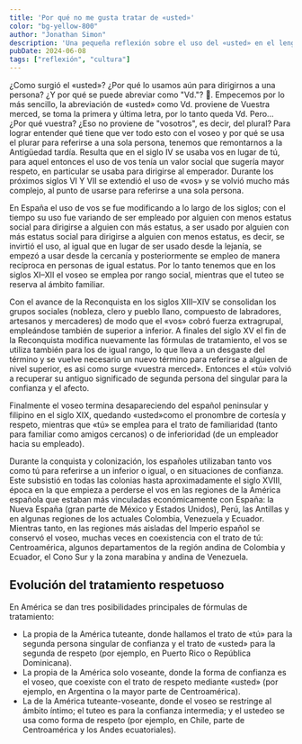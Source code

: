 ```yaml
---
title: 'Por qué no me gusta tratar de «usted»'
color: "bg-yellow-800"
author: "Jonathan Simon"
description: 'Una pequeña reflexión sobre el uso del «usted» en el lenguaje cotidiano.'
pubDate: 2024-06-08
tags: ["reflexión", "cultura"]
---
```


¿Como surgió el «usted»? ¿Por qué lo usamos aún para dirigirnos a una persona? ¿Y por qué se puede abreviar como "Vd."? 🤔. Empecemos por lo más sencillo, la abreviación de «usted» como Vd. proviene de Vuestra merced, se toma la primera y última letra, por lo tanto queda Vd. Pero... ¿Por qué vuestra? ¿Eso no proviene de "vosotros", es decir, del plural?
Para lograr entender qué tiene que ver todo esto con el voseo y por qué se usa el plurar para referirse a una sola persona, tenemos que remontarnos a la Antigüedad tardía. Resulta que en el siglo IV se usaba vos en lugar de tú, para aquel entonces el uso de vos tenía un valor social que sugería mayor respeto, en particular se usaba para dirigirse al emperador. Durante los próximos siglos VI Y VII se extendió el uso de «vos» y se volvió mucho más complejo, al punto de usarse para referirse a una sola persona.

En España el uso de vos se fue modificando a lo largo de los siglos; con el tiempo su uso fue variando de ser empleado por alguien con menos estatus social para dirigirse a alguien con más estatus, a ser usado por alguien con más estatus social para dirigirse a alguien con menos estatus, es decir, se invirtió el uso, al igual que en lugar de ser usado desde la lejanía, se empezó a usar desde la cercanía y posteriormente se empleo de manera recíproca en personas de igual estatus. Por lo tanto tenemos que en los siglos XI–XII el voseo se emplea por rango social, mientras que el tuteo se reserva al ámbito familiar.

Con el avance de la Reconquista en los siglos XIII–XIV se consolidan los grupos sociales (nobleza, clero y pueblo llano, compuesto de labradores, artesanos y mercaderes) de modo que el «vos» cobró fuerza extragrupal, empleándose también de superior a inferior. A finales del siglo XV el fin de la Reconquista modifica nuevamente las fórmulas de tratamiento, el vos se utiliza también para los de igual rango, lo que lleva a un desgaste del término y se vuelve necesario un nuevo término para referirse a alguien de nivel superior, es asi como surge «vuestra merced». Entonces el «tú» volvió a recuperar su antiguo significado de segunda persona del singular para la confianza y el afecto.

Finalmente el voseo termina desapareciendo del español peninsular y filipino en el siglo XIX, quedando «usted»como el pronombre de cortesía y respeto, mientras que «tú» se emplea para el trato de familiaridad (tanto para familiar como amigos cercanos) o de inferioridad (de un empleador hacia su empleado).

Durante la conquista y colonización, los españoles utilizaban tanto vos como tú para referirse a un inferior o igual, o en situaciones de confianza. Este subsistió en todas las colonias hasta aproximadamente el siglo XVIII, época en la que empieza a perderse el vos en las regiones de la América española que estaban más vinculadas económicamente con España: la Nueva España (gran parte de México y Estados Unidos), Perú, las Antillas y en algunas regiones de los actuales Colombia, Venezuela y Ecuador. Mientras tanto, en las regiones más aisladas del Imperio español se conservó el voseo, muchas veces en coexistencia con el trato de tú: Centroamérica, algunos departamentos de la región andina de Colombia y Ecuador, el Cono Sur y la zona marabina y andina de Venezuela.

## Evolución del tratamiento respetuoso

En América se dan tres posibilidades principales de fórmulas de tratamiento:

- La propia de la América tuteante, donde hallamos el trato de «tú» para la segunda persona singular de confianza y el trato de «usted» para la segunda de respeto (por ejemplo, en Puerto Rico o República Dominicana).
- La propia de la América solo voseante, donde la forma de confianza es el voseo, que coexiste con el trato de respeto mediante «usted» (por ejemplo, en Argentina o la mayor parte de Centroamérica).
- La de la América tuteante-voseante, donde el voseo se restringe al ámbito íntimo; el tuteo es para la confianza intermedia; y el ustedeo se usa como forma de respeto (por ejemplo, en Chile, parte de Centroamérica y los Andes ecuatoriales).
